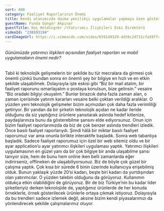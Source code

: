 ```yaml
---
sort: 400
category: Faaliyet Raporlarının Önemi
title: Kendi alanımızda daima yenilikçi uygulamalar yapmaya özen gösterdik.
guestName: Funda Güngör Akpınar
guestTitle: Koç Holding<br />Yatırımcı İlişkileri Eski Direktörü
videoId: "236593194"
cardImageUrl: https://i.vimeocdn.com/video/659149329-4d56c2d731cfa59ff483d7149a5cb1dd9f61afeb1d036ac003e36f6bb904edc0-d.jpg?mw=535&mh=301
---
```


###### Günümüzde yatırımcı ilişkileri açısından faaliyet raporları ve mobil uygulamaların önemi nedir?

Tabii ki teknolojik gelişmelerin bir şekilde bu tür mecralara da girmesi çok önemli çünkü bundan sonra en önemli şey bir bilgiye en hızlı ve en etkin şekilde ulaşabilmek. Dolayısıyla işte eskisi gibi “Biz bir mail atalım, bir faaliyet raporunu ısmarlayalım o postaya konulsun, bize gelinsin.” vesaire “Biz oradaki bilgiyi okuyalım.” Bunlar birazcık daha fazla zaman alan, o zaman içerisinde yatırım kararları vesaire belki çoktan verildiği aralıklar. O yüzden yeni teknolojik gelişmeler bizim açımızdan çok daha fazla verimliliği getiriyor. Bir yandan da bir şirketin teknolojik açıdan ne kadar ileride olduğunu da siz yaptığınız ürünlere yansıtarak aslında hedef kitlenize, paydaşlarınıza bunu da gösterebilme şansını elde ediyorsunuz. Onun için bizim faaliyet raporlarımızda da biz de çok benzer aslında trendleri izledik. Önce basılı faaliyet raporlarıydı. Şimdi hâlâ bir miktar basılı faaliyet raporumuz var ama onunla birlikte interaktife başladık. Sonra web tabanlıya başladık. Sadece faaliyet raporumuz için özel bir web sitemiz oldu ve bir ayar application’u ayar yatırımcı ilişkileri uygulaması yaptık. Yatırımcı ilişkileri uygulamasının en güzel yanı da bir çok bilgiye bir anda ulaşabilme şansı tanıyor size, hem de bunu hem online iken belli zamanlarda eğer indirirseniz, offlineken de ulaşabiliyorsunuz. Biz de böyle çok güzel bir çalışma yaptık. Çok kısa bir sürede 6 binin üzerinde kullanıcıya erişebilmiş olduk. Bunun yaklaşık yüzde 20’si kadarı, beşte biri kadarı da yurtdışından olan yatırımcılar. O yüzden talebin olduğunu da görüyoruz. Kullanımın oldukça etkin olabildiğini de görüyoruz. Bir de biz Türkiye’nin bu kadar lider şirketleriyiz derken teknolojide de, yaptığımız ürünlerde de her konuda örneklerle, örnek gösterilecek ürünlerle ortaya çıkmak istiyoruz. Dolayısıyla da bu trendleri sadece izlemek değil, aksine bizim kendi piyasalarımızı da yönlendirecek şekilde çalışmalarımız oluyor.
